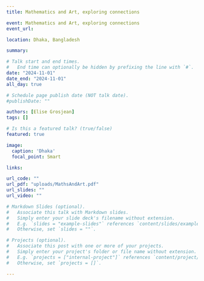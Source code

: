 ```yaml
---
title: Mathematics and Art, exploring connections 

event: Mathematics and Art, exploring connections 
event_url: 

location: Dhaka, Bangladesh

summary: 

# Talk start and end times.
#   End time can optionally be hidden by prefixing the line with `#`.
date: "2024-11-01"
date_end: "2024-11-01"
all_day: true

# Schedule page publish date (NOT talk date).
#publishDate: ""

authors: [Elise Grosjean]
tags: []

# Is this a featured talk? (true/false)
featured: true

image:
  caption: 'Dhaka'
  focal_point: Smart

links:

url_code: ""
url_pdf: "uploads/MathsAndArt.pdf"
url_slides: ""
url_video: ""

# Markdown Slides (optional).
#   Associate this talk with Markdown slides.
#   Simply enter your slide deck's filename without extension.
#   E.g. `slides = "example-slides"` references `content/slides/example-slides.md`.
#   Otherwise, set `slides = ""`.

# Projects (optional).
#   Associate this post with one or more of your projects.
#   Simply enter your project's folder or file name without extension.
#   E.g. `projects = ["internal-project"]` references `content/project/deep-learning/index.md`.
#   Otherwise, set `projects = []`.

---
```


